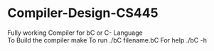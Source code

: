 # Compiler-Design-CS445
Fully working Compiler for bC or C- Language  
 To Build the compiler
           make
 To run 
           ./bC filename.bC
 For help
           ./bC -h
